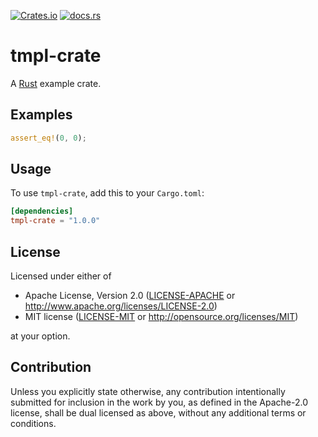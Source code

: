 [![Crates.io](https://img.shields.io/crates/v/tmpl-crate)](https://crates.io/crates/tmpl-crate)
[![docs.rs](https://docs.rs/tmpl-crate/badge.svg?version=0.1.0)](https://docs.rs/tmpl-crate/{{version}}/tmpl-crate/)

# tmpl-crate

A [Rust][Rust] example crate.

[Rust]: https://en.wikipedia.org/wiki/Rust_(programming_language)


## Examples

```rust
assert_eq!(0, 0);
```


## Usage

To use `tmpl-crate`, add this to your `Cargo.toml`:

```toml
[dependencies]
tmpl-crate = "1.0.0"
```


## License

Licensed under either of

 * Apache License, Version 2.0
   ([LICENSE-APACHE](LICENSE-APACHE) or http://www.apache.org/licenses/LICENSE-2.0)
 * MIT license
   ([LICENSE-MIT](LICENSE-MIT) or http://opensource.org/licenses/MIT)

at your option.


## Contribution

Unless you explicitly state otherwise, any contribution intentionally submitted
for inclusion in the work by you, as defined in the Apache-2.0 license, shall be
dual licensed as above, without any additional terms or conditions.
